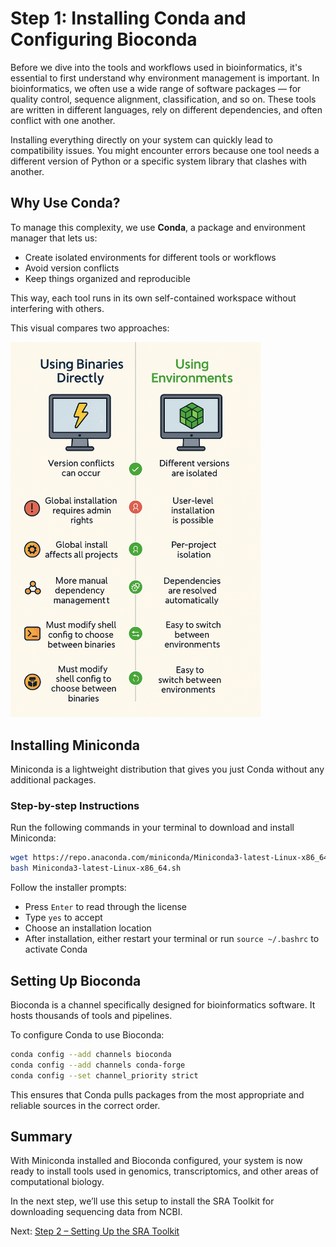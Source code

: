 # Step 1: Installing Conda and Configuring Bioconda

Before we dive into the tools and workflows used in bioinformatics, it's essential to first understand why environment management is important. In bioinformatics, we often use a wide range of software packages — for quality control, sequence alignment, classification, and so on. These tools are written in different languages, rely on different dependencies, and often conflict with one another.

Installing everything directly on your system can quickly lead to compatibility issues. You might encounter errors because one tool needs a different version of Python or a specific system library that clashes with another.

## Why Use Conda?

To manage this complexity, we use **Conda**, a package and environment manager that lets us:

- Create isolated environments for different tools or workflows
- Avoid version conflicts
- Keep things organized and reproducible

This way, each tool runs in its own self-contained workspace without interfering with others.

This visual compares two approaches:
 
  <img src="https://github.com/jagan-l/bversity-seedweek-bioinfo/blob/main/session-2_bioinformatics/images/binary_conda_installation_comparision.png" alt="Using Binaries vs Using Environments" width="400"/>
</p>



## Installing Miniconda

Miniconda is a lightweight distribution that gives you just Conda without any additional packages.

### Step-by-step Instructions
Run the following commands in your terminal to download and install Miniconda:

```bash
wget https://repo.anaconda.com/miniconda/Miniconda3-latest-Linux-x86_64.sh
bash Miniconda3-latest-Linux-x86_64.sh
```

Follow the installer prompts:
- Press `Enter` to read through the license
- Type `yes` to accept
- Choose an installation location
- After installation, either restart your terminal or run `source ~/.bashrc` to activate Conda

## Setting Up Bioconda

Bioconda is a channel specifically designed for bioinformatics software. It hosts thousands of tools and pipelines.

To configure Conda to use Bioconda:

```bash
conda config --add channels bioconda
conda config --add channels conda-forge
conda config --set channel_priority strict
```

This ensures that Conda pulls packages from the most appropriate and reliable sources in the correct order.

## Summary

With Miniconda installed and Bioconda configured, your system is now ready to install tools used in genomics, transcriptomics, and other areas of computational biology.

In the next step, we’ll use this setup to install the SRA Toolkit for downloading sequencing data from NCBI.

Next: [Step 2 – Setting Up the SRA Toolkit](https://github.com/jagan-l/bversity-seedweek-bioinfo/blob/main/session-2_bioinformatics/02_sra_tools.md)
